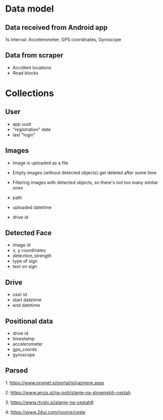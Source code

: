 # Data model



## Data received from Android app

1s interval: Accelerometer, GPS coordinates, Gyroscope


## Data from scraper
- Accident locations
- Road blocks



# Collections

## User
- app uuid
- "registration" date
- last "login"

## Images
- Image is uploaded as a file
- Empty images (without detected objects) get deleted after some time
- Filtering images with detected objects, so there's not too many similar ones

- path
- uploaded datetime
- drive id

## Detected Face
- image id
- x, y coordinates
- detection_strength
- type of sign
- text on sign

## Drive
- user id
- start datetime
- end datetime

## Positional data
- drive id
- timestamp
- accelerometer
- gps_coords
- gyroscope

## Parsed
1: https://www.promet.si/portal/sl/razmere.aspx

2: https://www.amzs.si/na-poti/stanje-na-slovenskih-cestah

3: https://www.rtvslo.si/stanje-na-cestah#

4: https://www.24ur.com/novice/ceste



